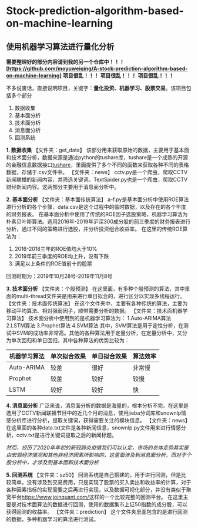 # Stock-prediction-algorithm-based-on-machine-learning
## 使用机器学习算法进行量化分析
**需要整理好的部分内容请到我的另一个仓库中！！！[https://github.com/moyuweiqing/A-stock-prediction-algorithm-based-on-machine-learning]**
**项目很乱！！！**
**项目很乱！！！**
**项目很乱！！！**

不多说废话，直接说明项目，关键字：**量化投资、机器学习、股票交易**。该项目包括多个部分
1. 数据收集
2. 基本面分析
3. 技术面分析
4. 消息面分析
5. 回测系统


**1. 数据收集**
【文件夹：get_data】
该部分用来获取原始的数据，主要用于基本面和技术面分析，数据来源是通过python的tushare库，tushare是一个成熟的开源的金融信息数据接口[tushare](http://tushare.org)，里面提供了多个不同的函数来获取各种不同的表格数据，存储于.csv文件中。
【文件夹：news】
cctv.py是一个爬虫，爬取CCTV新闻联播的新闻内容，并筛选关键词。TextSpider.py也是一个爬虫，爬取CCTV财经新闻内容。这两部分主要用于消息面分析中。

**2. 基本面分析**
【文件夹：基本面传统算法】
a-f.py是基本面分析中使用ROE算法进行分析的各个步骤，data.csv是这个过程中的临时数据，以及存在的各个年度的财务报表。
在基本面分析中使用了传统的ROE因子选股策略，机器学习算法为朴素贝叶斯算法。选用2016年-2019年沪深300成分股的前三季度的财务报表进行分析，通过不同的策略进行选股，并分析投资组合收益率。
在这里的传统ROE算法为：
1. 2016-2018三年的ROE值均大于10%
2. 2019年前三季度的ROE均上升，没有下跌
3. 满足以上条件的ROE值前十的股票

回测时期为：2019年10月28号-2019年11月8号

**3. 技术面分析**
【文件夹：个股预测】
在这里面，有多种个股预测的算法，其中里面的multi-thread文件夹是用来进行单日拟合的，进行区分以实现多线程运行。
【文件夹：技术面传统算法】
在这个文件夹中，主要有各种传统的算法，主要为移动平均算法、相对强弱因子，顺带需要分析的数据。
【文件夹：技术面机器学习算法】
技术面分析中使用到的是机器学习算法为：
1.Auto-ARIMA算法
2.LSTM算法
3.Prophet算法
4.SVM算法
其中，SVM算法是用于定性分析，在测试中SVM的成功率非常高。其他的各种算法用于定量分析，在定量分析中，又分为单次回归和单日回归，其中各种算法的优势比较为：

| 机器学习算法  | 单次拟合效果  | 单日拟合效果  | 算法效率  |
| ------------- | ------------- | ------------- | ------------- |
| Auto-ARIMA  | 较差  | 很好  | 非常慢  |
| Prophet  | 较差  | 较好  | 较慢  |
| LSTM  | 较好  | 较好  | 快  |

**4. 消息面分析**
广泛来说，消息面分析的数据是海量的，根本分析不完。在这里是选用了CCTV新闻联播节目中的近几个月的消息，使用jieba分词库和snownlp情感分析库进行分析，提取关键词，获得需要关注的模块信息。
【文件夹：news】
在这里面的各种data.txt文件是各种新闻信息，snownlp.py文件用来进行情感分析，cctv.txt是进行关键词提取之后的新闻标题。

*然而，经历了2020年年初的新冠肺炎疫情我们可以认定，市场的总体走势其实是由宏观经济情况和其他非经济因素所影响的，这里面涉及到消息面分析，而对于个股分析中，才涉及到基本面和技术面分析*

**5. 回测系统**
【文件夹：sz50】
回测系统是自己搭建的，用于进行回测，但是比较简单，没有涉及到交易费用，只是实现了股票的买入卖出和收益率的计算，对于各种因素指标的实现需要之后再进行实现，以及数据可视化部分，并没有类似于聚宽平台<https://www.joinquant.com/>这样的一个比较完整的回测平台。
在这里主要是对技术面算法的数据进行回测，使用的数据集市上证50指数的成分股，可以获得回测的收益率。
【文件夹：prediction】
这个文件夹里面包含的是进行回测的数据，多种机器学习的算法进行测试。
